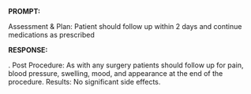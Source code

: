 **PROMPT:**

Assessment & Plan:  Patient should follow up within 2 days and continue medications as prescribed

**RESPONSE:**

 .  Post Procedure: As with any surgery patients should follow up for pain, blood pressure, swelling, mood, and appearance at the end of the procedure.  Results:  No significant side effects.
